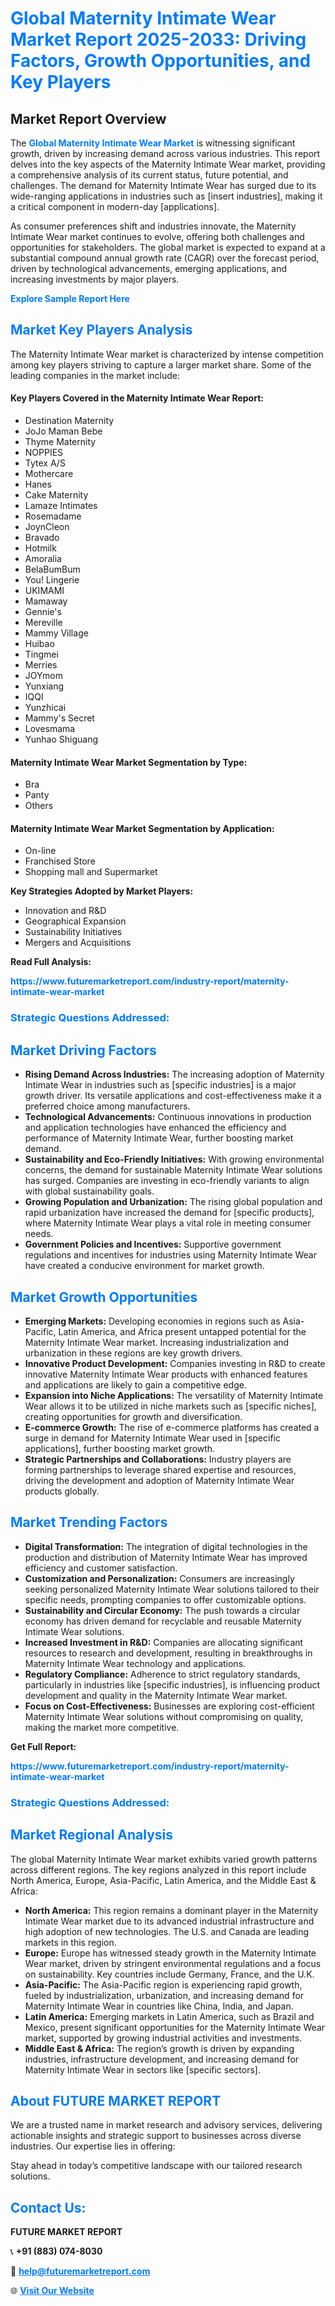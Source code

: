 <h1 style="color: #007BFF;">Global Maternity Intimate Wear Market Report 2025-2033: Driving Factors, Growth Opportunities, and Key Players</h1>

<section id="overview">
<h2>Market Report Overview</h2>
<p>The <a href="https://www.futuremarketreport.com/industry-report/maternity-intimate-wear-market" style="color: #007BFF; text-decoration: none;"><strong>Global Maternity Intimate Wear Market</strong></a> is witnessing significant growth, driven by increasing demand across various industries. This report delves into the key aspects of the Maternity Intimate Wear market, providing a comprehensive analysis of its current status, future potential, and challenges. The demand for Maternity Intimate Wear has surged due to its wide-ranging applications in industries such as [insert industries], making it a critical component in modern-day [applications].</p>
<p>As consumer preferences shift and industries innovate, the Maternity Intimate Wear market continues to evolve, offering both challenges and opportunities for stakeholders. The global market is expected to expand at a substantial compound annual growth rate (CAGR) over the forecast period, driven by technological advancements, emerging applications, and increasing investments by major players.</p>
</section>

<section id="overview">
<p><a href="https://www.futuremarketreport.com/request-sample/reportId=106052" style="color: #007BFF; text-decoration: none;"><strong>Explore Sample Report Here</strong></a></p>
</section>

<section id="key-players">
<h2 style="color: #007BFF;">Market Key Players Analysis</h2>
<p>The Maternity Intimate Wear market is characterized by intense competition among key players striving to capture a larger market share. Some of the leading companies in the market include:</p>
<h4>Key Players Covered in the Maternity Intimate Wear Report:</h4>
<ul><li>Destination Maternity</li><li>JoJo Maman Bebe</li><li>Thyme Maternity</li><li>NOPPIES</li><li>Tytex A/S</li><li>Mothercare</li><li>Hanes</li><li>Cake Maternity</li><li>Lamaze Intimates</li><li>Rosemadame</li><li>JoynCleon</li><li>Bravado</li><li>Hotmilk</li><li>Amoralia</li><li>BelaBumBum</li><li>You! Lingerie</li><li>UKIMAMI</li><li>Mamaway</li><li>Gennie&#039;s</li><li>Mereville</li><li>Mammy Village</li><li>Huibao</li><li>Tingmei</li><li>Merries</li><li>JOYmom</li><li>Yunxiang</li><li>IQQI</li><li>Yunzhicai</li><li>Mammy&#039;s Secret</li><li>Lovesmama</li><li>Yunhao Shiguang</li></ul>
<h4>Maternity Intimate Wear Market Segmentation by Type:</h4>
<ul><li>Bra</li><li>Panty</li><li>Others</li></ul>

<h4>Maternity Intimate Wear Market Segmentation by Application:</h4>
<ul><li>On-line</li><li>Franchised Store</li><li>Shopping mall and Supermarket</li></ul>
<p><strong>Key Strategies Adopted by Market Players:</strong></p>
<ul>
<li>Innovation and R&D</li>
<li>Geographical Expansion</li>
<li>Sustainability Initiatives</li>
<li>Mergers and Acquisitions</li>
</ul>
</section>

<section>
<p><strong>Read Full Analysis: </strong></p><a href="https://www.futuremarketreport.com/industry-report/maternity-intimate-wear-market" style="color: #007BFF; text-decoration: none;"><strong>https://www.futuremarketreport.com/industry-report/maternity-intimate-wear-market</strong></a>
<h3 style="color: #007BFF;">Strategic Questions Addressed:</h3>
</section>

<section id="driving-factors">
<h2 style="color: #007BFF;">Market Driving Factors</h2>
<ul>
<li><strong>Rising Demand Across Industries:</strong> The increasing adoption of Maternity Intimate Wear in industries such as [specific industries] is a major growth driver. Its versatile applications and cost-effectiveness make it a preferred choice among manufacturers.</li>
<li><strong>Technological Advancements:</strong> Continuous innovations in production and application technologies have enhanced the efficiency and performance of Maternity Intimate Wear, further boosting market demand.</li>
<li><strong>Sustainability and Eco-Friendly Initiatives:</strong> With growing environmental concerns, the demand for sustainable Maternity Intimate Wear solutions has surged. Companies are investing in eco-friendly variants to align with global sustainability goals.</li>
<li><strong>Growing Population and Urbanization:</strong> The rising global population and rapid urbanization have increased the demand for [specific products], where Maternity Intimate Wear plays a vital role in meeting consumer needs.</li>
<li><strong>Government Policies and Incentives:</strong> Supportive government regulations and incentives for industries using Maternity Intimate Wear have created a conducive environment for market growth.</li>
</ul>
</section>

<section id="growth-opportunities">
<h2 style="color: #007BFF;">Market Growth Opportunities</h2>
<ul>
<li><strong>Emerging Markets:</strong> Developing economies in regions such as Asia-Pacific, Latin America, and Africa present untapped potential for the Maternity Intimate Wear market. Increasing industrialization and urbanization in these regions are key growth drivers.</li>
<li><strong>Innovative Product Development:</strong> Companies investing in R&D to create innovative Maternity Intimate Wear products with enhanced features and applications are likely to gain a competitive edge.</li>
<li><strong>Expansion into Niche Applications:</strong> The versatility of Maternity Intimate Wear allows it to be utilized in niche markets such as [specific niches], creating opportunities for growth and diversification.</li>
<li><strong>E-commerce Growth:</strong> The rise of e-commerce platforms has created a surge in demand for Maternity Intimate Wear used in [specific applications], further boosting market growth.</li>
<li><strong>Strategic Partnerships and Collaborations:</strong> Industry players are forming partnerships to leverage shared expertise and resources, driving the development and adoption of Maternity Intimate Wear products globally.</li>
</ul>
</section>

<section id="trending-factors">
<h2 style="color: #007BFF;">Market Trending Factors</h2>
<ul>
<li><strong>Digital Transformation:</strong> The integration of digital technologies in the production and distribution of Maternity Intimate Wear has improved efficiency and customer satisfaction.</li>
<li><strong>Customization and Personalization:</strong> Consumers are increasingly seeking personalized Maternity Intimate Wear solutions tailored to their specific needs, prompting companies to offer customizable options.</li>
<li><strong>Sustainability and Circular Economy:</strong> The push towards a circular economy has driven demand for recyclable and reusable Maternity Intimate Wear solutions.</li>
<li><strong>Increased Investment in R&D:</strong> Companies are allocating significant resources to research and development, resulting in breakthroughs in Maternity Intimate Wear technology and applications.</li>
<li><strong>Regulatory Compliance:</strong> Adherence to strict regulatory standards, particularly in industries like [specific industries], is influencing product development and quality in the Maternity Intimate Wear market.</li>
<li><strong>Focus on Cost-Effectiveness:</strong> Businesses are exploring cost-efficient Maternity Intimate Wear solutions without compromising on quality, making the market more competitive.</li>
</ul>
</section>

<section>
<p><strong>Get Full Report: </strong></p><a href="https://www.futuremarketreport.com/industry-report/maternity-intimate-wear-market" style="color: #007BFF; text-decoration: none;"><strong>https://www.futuremarketreport.com/industry-report/maternity-intimate-wear-market</strong></a>
<h3 style="color: #007BFF;">Strategic Questions Addressed:</h3>
</section>


<section id="regional-analysis">
<h2 style="color: #007BFF;">Market Regional Analysis</h2>
<p>The global Maternity Intimate Wear market exhibits varied growth patterns across different regions. The key regions analyzed in this report include North America, Europe, Asia-Pacific, Latin America, and the Middle East & Africa:</p>
<ul>
<li><strong>North America:</strong> This region remains a dominant player in the Maternity Intimate Wear market due to its advanced industrial infrastructure and high adoption of new technologies. The U.S. and Canada are leading markets in this region.</li>
<li><strong>Europe:</strong> Europe has witnessed steady growth in the Maternity Intimate Wear market, driven by stringent environmental regulations and a focus on sustainability. Key countries include Germany, France, and the U.K.</li>
<li><strong>Asia-Pacific:</strong> The Asia-Pacific region is experiencing rapid growth, fueled by industrialization, urbanization, and increasing demand for Maternity Intimate Wear in countries like China, India, and Japan.</li>
<li><strong>Latin America:</strong> Emerging markets in Latin America, such as Brazil and Mexico, present significant opportunities for the Maternity Intimate Wear market, supported by growing industrial activities and investments.</li>
<li><strong>Middle East & Africa:</strong> The region’s growth is driven by expanding industries, infrastructure development, and increasing demand for Maternity Intimate Wear in sectors like [specific sectors].</li>
</ul>
</section>

<footer>
<h2 style="color: #007BFF;">About FUTURE MARKET REPORT</h2>
<p>We are a trusted name in market research and advisory services, delivering actionable insights and strategic support to businesses across diverse industries. Our expertise lies in offering:</p>

<p>Stay ahead in today’s competitive landscape with our tailored research solutions.</p>

<h2 style="color: #007BFF;">Contact Us:</h2>
<p><strong>FUTURE MARKET REPORT</strong></p>
<p>📞 <strong>+91 (883) 074-8030</strong></p>
<p>📧 <strong><a href="mailto:help@futuremarketreport.com" style="color: #007BFF;">help@futuremarketreport.com</a></strong></p>
<p>🌐 <strong><a href="https://www.futuremarketreport.com/" style="color: #007BFF;">Visit Our Website</a></strong></p>
</footer>